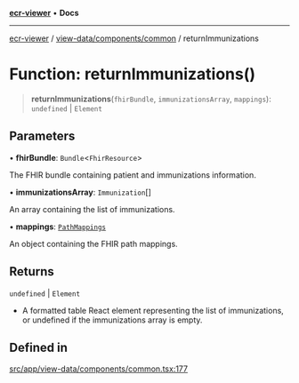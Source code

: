 [**ecr-viewer**](../../../../README.md) • **Docs**

***

[ecr-viewer](../../../../README.md) / [view-data/components/common](../README.md) / returnImmunizations

# Function: returnImmunizations()

> **returnImmunizations**(`fhirBundle`, `immunizationsArray`, `mappings`): `undefined` \| `Element`

## Parameters

• **fhirBundle**: `Bundle`\<`FhirResource`\>

The FHIR bundle containing patient and immunizations information.

• **immunizationsArray**: `Immunization`[]

An array containing the list of immunizations.

• **mappings**: [`PathMappings`](../../../../utils/interfaces/PathMappings.md)

An object containing the FHIR path mappings.

## Returns

`undefined` \| `Element`

- A formatted table React element representing the list of immunizations, or undefined if the immunizations array is empty.

## Defined in

[src/app/view-data/components/common.tsx:177](https://github.com/CDCgov/phdi/blob/55d1a87d29da9da2522ba2a73bc122cba666b133/containers/ecr-viewer/src/app/view-data/components/common.tsx#L177)
